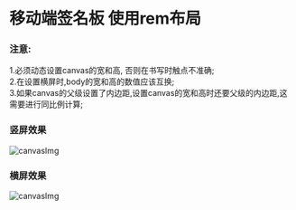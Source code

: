 # 移动端签名板 使用rem布局
### 注意:
  1.必须动态设置canvas的宽和高, 否则在书写时触点不准确;<br>
  2.在设置横屏时,body的宽和高的数值应该互换;<br>
  3.如果canvas的父级设置了内边距,设置canvas的宽和高时还要父级的内边距,这需要进行同比例计算;<br>
### 竖屏效果
![canvasImg](https://github.com/xiaoding345/canvas-signature/blob/master/canvas01.png)
### 横屏效果
![canvasImg](https://github.com/xiaoding345/canvas-signature/blob/master/canvas02.png)

